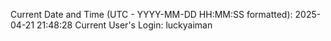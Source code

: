 Current Date and Time (UTC - YYYY-MM-DD HH:MM:SS formatted): 2025-04-21 21:48:28
Current User's Login: luckyaiman
